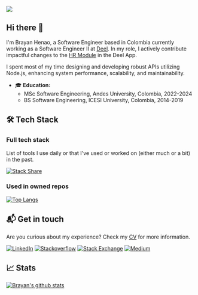 ![](https://komarev.com/ghpvc/?username=brayanhenao&color=red&base=1574)

## Hi there 👋

I'm Brayan Henao, a Software Engineer based in Colombia currently working as a Software Engineer II at [Deel](https://www.deel.com/). In my role, I actively contribute impactful changes to the [HR Module](https://www.deel.com/hr) in the Deel App.

I spent most of my time designing and developing robust APIs utilizing Node.js, enhancing system performance, scalability, and maintainability.

- 🎓 **Education:**
  - MSc Software Engineering, Andes University, Colombia, 2022-2024
  - BS Software Engineering, ICESI University, Colombia, 2014-2019

## 🛠 Tech Stack

### Full tech stack

List of tools I use daily or that I've used or worked on (either much or a bit) in the past.

[![Stack Share](https://img.shields.io/badge/Stack%20Share-0690FA.svg?&style=for-the-badge&logo=stackshare&logoColor=white)](https://stackshare.io/bhenao6/mystack)

### Used in owned repos

[![Top Langs](https://github-readme-stats.vercel.app/api/top-langs/?username=brayanhenao&layout=compact&langs_count=10)](https://github.com/anuraghazra/github-readme-stats)

## 📬 Get in touch

Are you curious about my experience? Check my [CV](resources/Brayan%20Henao%20CV.pdf) for more information.

[![LinkedIn](https://img.shields.io/badge/linkedin-%230077B5.svg?&style=for-the-badge&logo=linkedin&logoColor=white)](https://www.linkedin.com/in/bhenao6/)
[![Stackoverflow](https://img.shields.io/badge/-F58025.svg?&style=for-the-badge&logo=stackoverflow&logoColor=white)](https://stackoverflow.com/users/5371842/brayan-henao)
[![Stack Exchange](https://img.shields.io/badge/-1E5397.svg?&style=for-the-badge&logo=stackexchange)](https://stackexchange.com/users/7008058/brayan-henao)
[![Medium](https://img.shields.io/badge/medium-%2312100E.svg?&style=for-the-badge&logo=medium&logoColor=white)](https://medium.com/@bhenao6)

## 📈 Stats

[![Brayan's github stats](https://github-readme-stats.vercel.app/api?username=brayanhenao&count_private=true&show_icons=true&theme=vue-dark)](https://github.com/anuraghazra/github-readme-stats)
